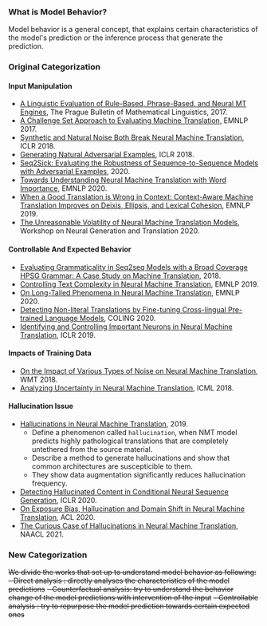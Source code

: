 
### What is Model Behavior?

Model behavior is a general concept, that explains certain characteristics of the model's prediction or the inference process that generate the prediction.

### Original Categorization

#### Input Manipulation

- [A Linguistic Evaluation of Rule-Based, Phrase-Based, and Neural MT Engines](https://ufal.mff.cuni.cz/pbml/108/art-burchardt-macketanz-dehdari-heigold-peter-williams.pdf), The Prague Bulletin of Mathematical Linguistics, 2017.
- [A Challenge Set Approach to Evaluating Machine Translation](https://aclanthology.org/D17-1263.pdf), EMNLP 2017.
- [Synthetic and Natural Noise Both Break Neural Machine Translation](https://openreview.net/forum?id=BJ8vJebC-), ICLR 2018.
- [Generating Natural Adversarial Examples](https://arxiv.org/abs/1710.11342), ICLR 2018.
- [Seq2Sick: Evaluating the Robustness of Sequence-to-Sequence Models with Adversarial Examples](https://ojs.aaai.org//index.php/AAAI/article/view/5767), 2020.
- [Towards Understanding Neural Machine Translation with Word Importance](https://aclanthology.org/D19-1088/), EMNLP 2020.
- [When a Good Translation is Wrong in Context: Context-Aware Machine Translation Improves on Deixis, Ellipsis, and Lexical Cohesion](https://aclanthology.org/P19-1116/), EMNLP 2019.
- [The Unreasonable Volatility of Neural Machine Translation Models](https://aclanthology.org/2020.ngt-1.10/), Workshop on Neural Generation and Translation 2020.


#### Controllable And Expected Behavior

- [Evaluating Grammaticality in Seq2seq Models with a Broad Coverage HPSG Grammar: A Case Study on Machine Translation](https://aclanthology.org/W18-5432/), 2018.
- [Controlling Text Complexity in Neural Machine Translation](https://aclanthology.org/D19-1166/), EMNLP 2019.
- [On Long-Tailed Phenomena in Neural Machine Translation](https://www.overleaf.com/project/6132bd0513f6ce27b87dac61), EMNLP 2020.
- [Detecting Non-literal Translations by Fine-tuning Cross-lingual Pre-trained Language Models](https://aclanthology.org/2020.coling-main.522/), COLING 2020.
- [Identifying and Controlling Important Neurons in Neural Machine Translation](https://openreview.net/forum?id=H1z-PsR5KX), ICLR 2019.


#### Impacts of Training Data

- [On the Impact of Various Types of Noise on Neural Machine Translation](https://aclanthology.org/W18-2709/), WMT 2018.
- [Analyzing Uncertainty in Neural Machine Translation](http://proceedings.mlr.press/v80/ott18a.html), ICML 2018.

#### Hallucination Issue

- [Hallucinations in Neural Machine Translation](https://openreview.net/pdf?id=SkxJ-309FQ), 2019.
  - Define a phenomenon called `hallucination`, when NMT model predicts highly pathological translations that are completely untethered from the source material.
  - Describe a method to generate hallucinations and show that common architectures are suscepticible to them.
  - They show data augmentation significantly reduces hallucination frequency.
- [Detecting Hallucinated Content in Conditional Neural Sequence Generation](https://arxiv.org/abs/2011.02593), ICLR 2020.
- [On Exposure Bias, Hallucination and Domain Shift in Neural Machine Translation](https://aclanthology.org/2020.acl-main.326/), ACL 2020.
- [The Curious Case of Hallucinations in Neural Machine Translation](https://arxiv.org/pdf/2104.06683.pdf), NAACL 2021.

### New Categorization

~~We divide the works that set up to understand model behavior as following:~~
~~- Direct analysis        : directly analyses the characteristics of the model predictions~~
~~- Counterfactual analysis: try to understand the behavior change of the model predictions with intervention of the input~~
~~- Controllable analysis  : try to repurpose the model prediction towards certain expected ones~~
